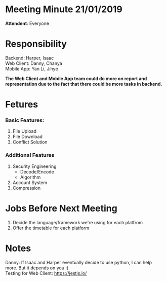 # Meeting Minute 21/01/2019

**Attendent**: Everyone

# Responsibility
Backend: Harper, Isaac  
Web Client: Danny, Chanya  
Mobile App: Yan Li, Jihye  
  
**The Web Client and Mobile App team could do more on report and representation due to the fact that there could be more tasks in backend.**

# Fetures
### Basic Features:
1. File Upload
2. File Download
3. Conflict Solution

### Additional Features
1. Security Engineering
	* Decode/Encode
	* Algorithm
2. Account System
3. Compression

# Jobs Before Next Meeting
1. Decide the language/framework we're using for each platfrom
2. Offer the timetable for each platform

# Notes

Danny: If Isaac and Harper eventually decide to use python, I can help more. But it depends on you :)  
Testing for Web Client: https://jestjs.io/
